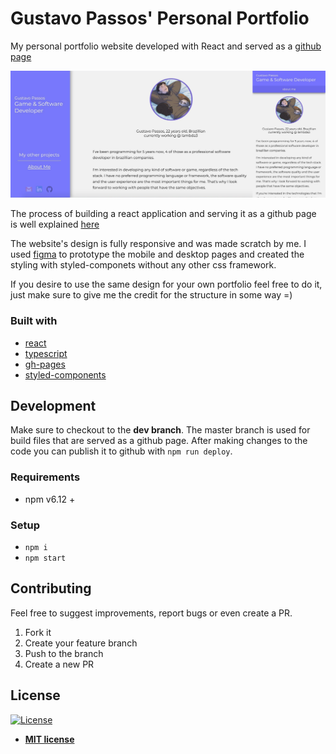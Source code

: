 # Gustavo Passos' Personal Portfolio

My personal portfolio website developed with React and served as a [github page](https://theguspassos.github.io/#/)

![My personal portfolio](demo/desktop-and-mobile-page.png)

The process of building a react application and serving it as a github page is well explained [here](https://github.com/gitname/react-gh-pages)

The website's design is fully responsive and was made scratch by me. I used [figma](https://www.figma.com/) to prototype the mobile and desktop pages and created the styling with styled-componets without any other css framework.

If you desire to use the same design for your own portfolio feel free to do it, just make sure to give me the credit for the structure in some way =)

### Built with

- [react](https://reactjs.org/)
- [typescript](https://www.typescriptlang.org/docs/home.html)
- [gh-pages](https://www.npmjs.com/package/gh-pages)
- [styled-components](https://styled-components.com/)

## Development

Make sure to checkout to the **dev branch**. The master branch is used for build files that are served as a github page.
After making changes to the code you can publish it to github with `npm run deploy`.

### Requirements

- npm v6.12 +

### Setup

- `npm i`
- `npm start`

## Contributing

Feel free to suggest improvements, report bugs or even create a PR.

1. Fork it
2. Create your feature branch
3. Push to the branch
4. Create a new PR

## License

[![License](http://img.shields.io/:license-mit-blue.svg?style=flat-square)](http://badges.mit-license.org)

- **[MIT license](http://opensource.org/licenses/mit-license.php)**
